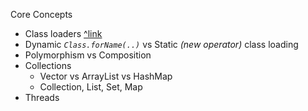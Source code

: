 Core Concepts
- Class loaders [^link](http://www.ibm.com/developerworks/library/j-dyn0429/)
- Dynamic *`Class.forName(..)`* vs Static *(new operator)* class loading
- Polymorphism vs Composition
- Collections
  - Vector vs ArrayList vs HashMap
  - Collection, List, Set, Map
- Threads
